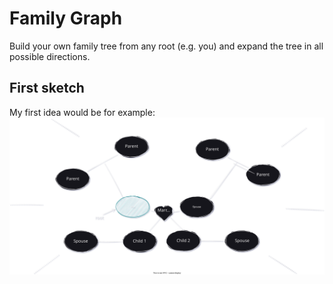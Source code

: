 # Family Graph
Build your own family tree from any root (e.g. you) and expand the tree in all possible directions.
## First sketch
My first idea would be for example:
![sketch](fig/first_sketch.drawio.svg)
